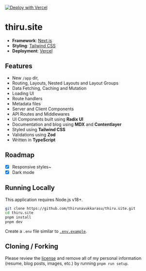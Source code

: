 [![Deploy with Vercel](https://vercel.com/button)](https://vercel.com/new/clone?repository-url=https%3A%2F%2Fgithub.com%2Fthirunavukkarasu%2Fthiru.site)

# thiru.site

- **Framework**: [Next.js](https://nextjs.org/)
- **Styling**: [Tailwind CSS](https://tailwindcss.com)
- **Deployment**: [Vercel](https://vercel.com)

## Features

- New `/app` dir,
- Routing, Layouts, Nested Layouts and Layout Groups
- Data Fetching, Caching and Mutation
- Loading UI
- Route handlers
- Metadata files
- Server and Client Components
- API Routes and Middlewares
- UI Components built using **Radix UI**
- Documentation and blog using **MDX** and **Contentlayer**
- Styled using **Tailwind CSS**
- Validations using **Zod**
- Written in **TypeScript**

## Roadmap

- [x] Responsive styles~
- [x] Dark mode

## Running Locally

This application requires Node.js v18+.

```bash
git clone https://github.com/thirunavukkarasu/thiru.site.git
cd thiru.site
pnpm install
pnpm dev
```

Create a `.env` file similar to [`.env.example`](https://github.com/thirunavukkarasu/thiru.site/blob/main/.env.example).

## Cloning / Forking

Please review the [license](https://github.com/thirunavukkarasu/thiru.site/blob/main/LICENSE) and remove all of my personal information (resume, blog posts, images, etc.) by running `pnpm run setup`.

